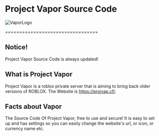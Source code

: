 # Project Vapor Source Code
![VaporLogo](https://github.com/FlarfGithub/Project-Vapor-Source-Code/blob/main/img/logo.png?raw=true)

=================================

Notice!
---------------
Project Vapor Source Code is always updated!

What is Project Vapor
---------------
Project Vapor is a roblox private server that is aiming to bring back older versions of ROBLOX. The Website is https://projvap.cf/.

Facts about Vapor
---------------
The Source Code Of Project Vapor, free to use and secure!
It is easy to set up and has settings so you can easily change the website's url, or icon, or currency name etc.
